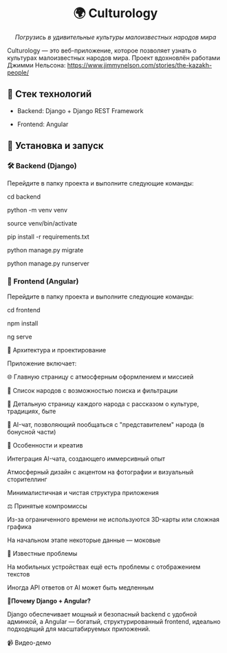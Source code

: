 <h1 align="center">🌍 Culturology</h1>
<p align="center"><em>Погрузись в удивительные культуры малоизвестных народов мира</em></p>

Culturology — это веб-приложение, которое позволяет узнать о культурах малоизвестных народов мира. Проект вдохновлён работами Джимми Нельсона: https://www.jimmynelson.com/stories/the-kazakh-people/


## 🔧 Стек технологий

- Backend: Django + Django REST Framework
  
- Frontend: Angular

## 🚀 Установка и запуск

### 🛠️ Backend (Django)

Перейдите в папку проекта и выполните следующие команды:

cd backend

python -m venv venv

source venv/bin/activate

pip install -r requirements.txt

python manage.py migrate

python manage.py runserver

### 🎨 Frontend (Angular) 

Перейдите в папку проекта и выполните следующие команды:

cd frontend

npm install

ng serve


🧩 Архитектура и проектирование

Приложение включает:

🌐 Главную страницу с атмосферным оформлением и миссией

👥 Список народов с возможностью поиска и фильтрации

📖 Детальную страницу каждого народа с рассказом о культуре, традициях, быте

🤖 AI-чат, позволяющий пообщаться с "представителем" народа (в бонусной части)


🌈 Особенности и креатив

Интеграция AI-чата, создающего иммерсивный опыт

Атмосферный дизайн с акцентом на фотографии и визуальный сторителлинг

Минималистичная и чистая структура приложения


⚖️ Принятые компромиссы

Из-за ограниченного времени не используются 3D-карты или сложная графика

На начальном этапе некоторые данные — моковые


🐞 Известные проблемы

На мобильных устройствах ещё есть проблемы с отображением текстов

Иногда API ответов от AI может быть медленным


🤔**Почему Django + Angular?**

Django обеспечивает мощный и безопасный backend с удобной админкой, а Angular — богатый, структурированный frontend, идеально подходящий для масштабируемых приложений.


📹 Видео-демо


